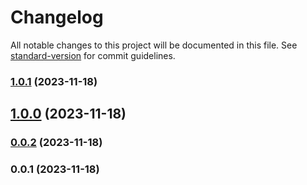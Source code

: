 # Changelog

All notable changes to this project will be documented in this file. See [standard-version](https://github.com/conventional-changelog/standard-version) for commit guidelines.

### [1.0.1](https://github.com/patrykbaszak/bundle-skeleton/compare/1.0.0...1.0.1) (2023-11-18)

## [1.0.0](https://github.com/patrykbaszak/bundle-skeleton/compare/0.0.2...1.0.0) (2023-11-18)

### [0.0.2](https://github.com/patrykbaszak/bundle-skeleton/compare/0.0.1...0.0.2) (2023-11-18)

### 0.0.1 (2023-11-18)
